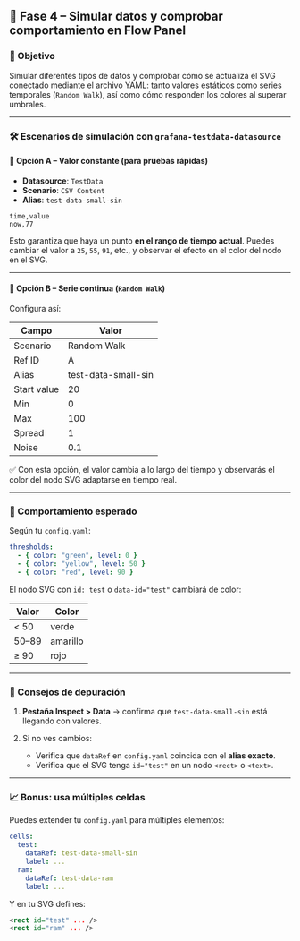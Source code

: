 

## 🔹 Fase 4 – Simular datos y comprobar comportamiento en Flow Panel

### 🎯 Objetivo

Simular diferentes tipos de datos y comprobar cómo se actualiza el SVG conectado mediante el archivo YAML: tanto valores estáticos como series temporales (`Random Walk`), así como cómo responden los colores al superar umbrales.

---

### 🛠️ Escenarios de simulación con `grafana-testdata-datasource`

#### 🔹 Opción A – Valor constante (para pruebas rápidas)

* **Datasource**: `TestData`
* **Scenario**: `CSV Content`
* **Alias**: `test-data-small-sin`

```csv
time,value
now,77
```

Esto garantiza que haya un punto **en el rango de tiempo actual**. Puedes cambiar el valor a `25`, `55`, `91`, etc., y observar el efecto en el color del nodo en el SVG.

---

#### 🔹 Opción B – Serie continua (`Random Walk`)

Configura así:

| Campo       | Valor               |
| ----------- | ------------------- |
| Scenario    | Random Walk         |
| Ref ID      | A                   |
| Alias       | test-data-small-sin |
| Start value | 20                  |
| Min         | 0                   |
| Max         | 100                 |
| Spread      | 1                   |
| Noise       | 0.1                 |

✅ Con esta opción, el valor cambia a lo largo del tiempo y observarás el color del nodo SVG adaptarse en tiempo real.

---

### 🎨 Comportamiento esperado

Según tu `config.yaml`:

```yaml
thresholds:
  - { color: "green", level: 0 }
  - { color: "yellow", level: 50 }
  - { color: "red", level: 90 }
```

El nodo SVG con `id: test` o `data-id="test"` cambiará de color:

| Valor | Color    |
| ----- | -------- |
| < 50  | verde    |
| 50–89 | amarillo |
| ≥ 90  | rojo     |

---

### 🧪 Consejos de depuración

1. **Pestaña Inspect > Data** → confirma que `test-data-small-sin` está llegando con valores.
2. Si no ves cambios:

   * Verifica que `dataRef` en `config.yaml` coincida con el **alias exacto**.
   * Verifica que el SVG tenga `id="test"` en un nodo `<rect>` o `<text>`.

---

### 📈 Bonus: usa múltiples celdas

Puedes extender tu `config.yaml` para múltiples elementos:

```yaml
cells:
  test:
    dataRef: test-data-small-sin
    label: ...
  ram:
    dataRef: test-data-ram
    label: ...
```

Y en tu SVG defines:

```xml
<rect id="test" ... />
<rect id="ram" ... />
```